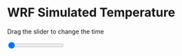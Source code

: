 <h1>WRF Simulated Temperature</h1>
<p>Drag the slider to change the time</p>

<div class="slidecontainer">
<input oninput='setImage(this)' class="slider" type="range" min="0" max="3" value="0" step="1" />
<img id='img'/>
</div>

<script>
var img = document.getElementById('img');
var img_array = ['/assets/images/wrf/t_wrfout_d01_2020-03-27_12:00:00.png',
'/assets/images/wrf/t_wrfout_d01_2020-03-27_13:00:00.png',
'/assets/images/wrf/t_wrfout_d01_2020-03-27_14:00:00.png',];
function setImage(obj)
{
        var value = obj.value;
        img.src = img_array[value];

}
</script>
